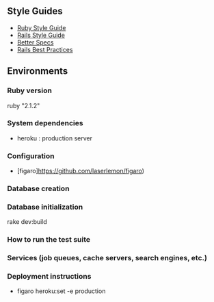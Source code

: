 
## Style Guides

* [Ruby Style Guide](https://github.com/bbatsov/ruby-style-guide)
* [Rails Style Guide](https://github.com/bbatsov/rails-style-guide)
* [Better Specs](http://betterspecs.org/)
* [Rails Best Practices](http://rails-bestpractices.com/)


## Environments

### Ruby version

ruby "2.1.2"

### System dependencies

* heroku : production server

### Configuration

* [figaro]https://github.com/laserlemon/figaro)

### Database creation

### Database initialization

rake dev:build

### How to run the test suite

### Services (job queues, cache servers, search engines, etc.)

### Deployment instructions

*  figaro heroku:set -e production

